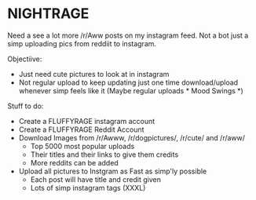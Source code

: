# NIGHTRAGE
Need a see a lot more /r/Aww posts on my instagram feed. Not a bot just a simp uploading pics from reddiit to instagram.

Objectiive:
- Just need cute pictures to look at in instagram
- Not regular upload to keep updating just one time download/upload whenever simp feels like it (Maybe regular uploads * Mood Swings *)

Stuff to do:
- Create a FLUFFYRAGE instagram account
- Create a FLUFFYRAGE Reddit Account
- Download Images from /r/Awww, /r/dogpictures/, /r/cute/ and /r/aww/
  - Top 5000 most popular uploads
  - Their titles and their links to give them credits
  - More reddits can be added
- Upload all pictures to Instgram as Fast as simp'ly possible
  - Each post will have title and credit given
  - Lots of simp instagram tags (XXXL)

